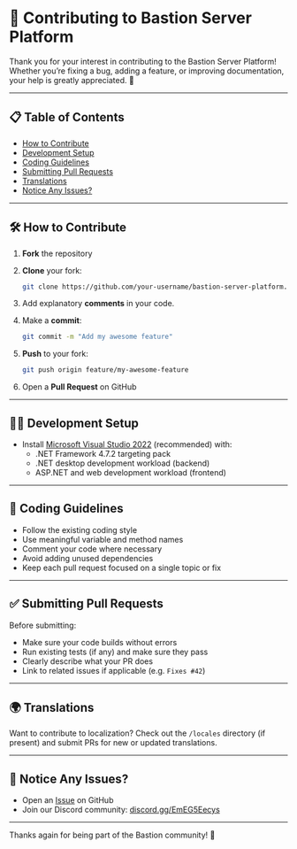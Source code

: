 # 🤝 Contributing to Bastion Server Platform

Thank you for your interest in contributing to the Bastion Server Platform! Whether you’re fixing a bug, adding a feature, or improving documentation, your help is greatly appreciated. 🚀

---

## 📋 Table of Contents

- [How to Contribute](#️-how-to-contribute)
- [Development Setup](#-development-setup)
- [Coding Guidelines](#-coding-guidelines)
- [Submitting Pull Requests](#-submitting-pull-requests)
- [Translations](#-translations)
- [Notice Any Issues?](#-notice-any-issues)

---

## 🛠️ How to Contribute

1. **Fork** the repository  
2. **Clone** your fork:

    ```bash
    git clone https://github.com/your-username/bastion-server-platform.git
    ```

3. Add explanatory **comments** in your code.

4. Make a **commit**:

    ```bash
    git commit -m "Add my awesome feature"
    ```

5. **Push** to your fork:

    ```bash
    git push origin feature/my-awesome-feature
    ```

6. Open a **Pull Request** on GitHub

---

## 🧑‍💻 Development Setup

- Install [Microsoft Visual Studio 2022](https://visualstudio.microsoft.com/) (recommended) with:
  - .NET Framework 4.7.2 targeting pack  
  - .NET desktop development workload (backend)
  - ASP.NET and web development workload (frontend)  

---

## 🧹 Coding Guidelines

- Follow the existing coding style  
- Use meaningful variable and method names  
- Comment your code where necessary  
- Avoid adding unused dependencies  
- Keep each pull request focused on a single topic or fix  

---

## ✅ Submitting Pull Requests

Before submitting:

- Make sure your code builds without errors  
- Run existing tests (if any) and make sure they pass  
- Clearly describe what your PR does  
- Link to related issues if applicable (e.g. `Fixes #42`)  

---

## 🌍 Translations

Want to contribute to localization? Check out the `/locales` directory (if present) and submit PRs for new or updated translations.

---

## 🙋 Notice Any Issues?

- Open an [Issue](https://github.com/BastionDevs/serverplatform/issues) on GitHub  
- Join our Discord community: [discord.gg/EmEG5Eecys](https://discord.gg/EmEG5Eecys)  

---

Thanks again for being part of the Bastion community! 💚
